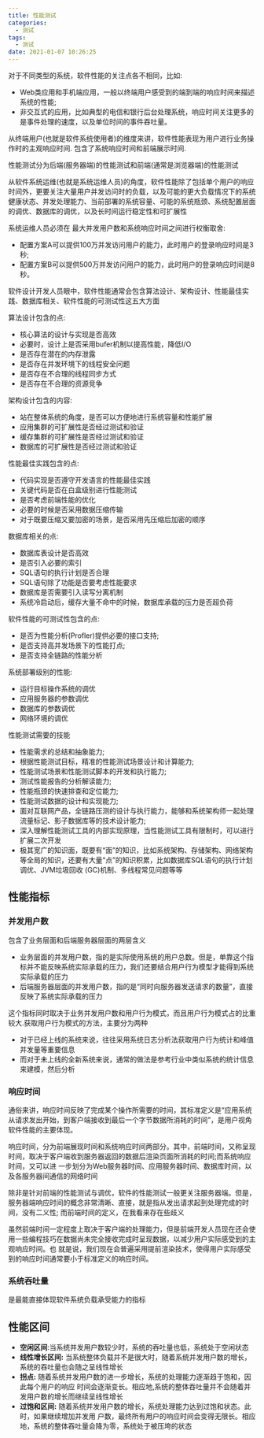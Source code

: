 ```yaml
---
title: 性能测试
categories:
  - 测试
tags:
  - 测试
date: 2021-01-07 10:26:25
---
```


对于不同类型的系统，软件性能的关注点各不相同，比如:

- Web类应用和手机端应用，一般以终端用户感受到的端到端的响应时间来描述系统的性能;
- 非交互式的应用，比如典型的电信和银行后台处理系统，响应时间关注更多的是事件处理的速度，以及单位时间的事件吞吐量。

从终端用户(也就是软件系统使用者)的维度来讲，软件性能表现为用户进行业务操作时的主观响应时间. 包含了系统响应时间和前端展示时间.

性能测试分为后端(服务器端)的性能测试和前端(通常是浏览器端)的性能测试

<!--more-->
从软件系统运维(也就是系统运维人员)的角度，软件性能除了包括单个用户的响应时间外，更要关注大量用户并发访问时的负载，以及可能的更大负载情况下的系统健康状态、并发处理能力、当前部署的系统容量、可能的系统瓶颈、系统配置层面的调优、数据库的调优，以及长时间运行稳定性和可扩展性

系统运维人员必须在 最大并发用户数和系统响应时间之间进行权衡取舍:

- 配置方案A可以提供100万并发访问用户的能力，此时用户的登录响应时间是3秒;
- 配置方案B可以提供500万并发访问用户的能力，此时用户的登录响应时间是8秒。

软件设计开发人员眼中，软件性能通常会包含算法设计、架构设计、性能最佳实践、数据库相关、软件性能的可测试性这五大方面

算法设计包含的点:

- 核心算法的设计与实现是否高效
- 必要时，设计上是否采用bufer机制以提高性能，降低I/O
- 是否存在潜在的内存泄露
- 是否存在并发环境下的线程安全问题
- 是否存在不合理的线程同步方式
- 是否存在不合理的资源竞争

架构设计包含的内容:

- 站在整体系统的角度，是否可以方便地进行系统容量和性能扩展
- 应用集群的可扩展性是否经过测试和验证
- 缓存集群的可扩展性是否经过测试和验证
- 数据库的可扩展性是否经过测试和验证

性能最佳实践包含的点:

- 代码实现是否遵守开发语言的性能最佳实践
- 关键代码是否在白盒级别进行性能测试
- 是否考虑前端性能的优化
- 必要的时候是否采用数据压缩传输
- 对于既要压缩又要加密的场景，是否采用先压缩后加密的顺序

数据库相关的点:

- 数据库表设计是否高效
- 是否引入必要的索引
- SQL语句的执行计划是否合理
- SQL语句除了功能是否要考虑性能要求
- 数据库是否需要引入读写分离机制
- 系统冷启动后，缓存大量不命中的时候，数据库承载的压力是否超负荷

软件性能的可测试性包含的点:

- 是否为性能分析(Profler)提供必要的接口支持;
- 是否支持高并发场景下的性能打点;
- 是否支持全链路的性能分析

系统部署级别的性能:

- 运行目标操作系统的调优
- 应用服务器的参数调优
- 数据库的参数调优
- 网络环境的调优

性能测试需要的技能

- 性能需求的总结和抽象能力;
- 根据性能测试目标，精准的性能测试场景设计和计算能力;
- 性能测试场景和性能测试脚本的开发和执行能力;
- 测试性能报告的分析解读能力;
- 性能瓶颈的快速排查和定位能力;
- 性能测试数据的设计和实现能力;
- 面对互联网产品，全链路压测的设计与执行能力，能够和系统架构师一起处理流量标记、影子数据库等的技术设计能力;
- 深入理解性能测试工具的内部实现原理，当性能测试工具有限制时，可以进行扩展二次开发
- 极其宽广的知识面，既要有“面”的知识，比如系统架构、存储架构、网络架构等全局的知识，还要有大量“点”的知识积累，比如数据库SQL语句的执行计划调优、JVM垃圾回收 (GC)机制、多线程常见问题等等

## 性能指标

### 并发用户数

包含了业务层面和后端服务器层面的两层含义

- 业务层面的并发用户数，指的是实际使用系统的用户总数。但是，单靠这个指标并不能反映系统实际承载的压力，我们还要结合用户行为模型才能得到系统实际承载的压力
- 后端服务器层面的并发用户数，指的是“同时向服务器发送请求的数量”，直接反映了系统实际承载的压力

这个指标同时取决于业务并发用户数和用户行为模式，而且用户行为模式占的比重较大.获取用户行为模式的方法，主要分为两种

- 对于已经上线的系统来说，往往采用系统日志分析法获取用户行为统计和峰值并发量等重要信息
- 而对于未上线的全新系统来说，通常的做法是参考行业中类似系统的统计信息来建模，然后分析

### 响应时间

通俗来讲，响应时间反映了完成某个操作所需要的时间，其标准定义是“应用系统从请求发出开始，到客户端接收到最后一个字节数据所消耗的时间”，是用户视角软件性能的主要体现。

响应时间，分为前端展现时间和系统响应时间两部分。其中，前端时间，又称呈现时间，取决于客户端收到服务器返回的数据后渲染页面所消耗的时间;而系统响应时间，又可以进 一步划分为Web服务器时间、应用服务器时间、数据库时间，以及各服务器间通信的网络时间

除非是针对前端的性能测试与调优，软件的性能测试一般更关注服务器端。但是，服务器端响应时间的概念非常清晰、直接，就是指从发出请求起到处理完成的时间，没有二义性; 而前端时间的定义，在我看来存在些歧义

虽然前端时间一定程度上取决于客户端的处理能力，但是前端开发人员现在还会使用一些编程技巧在数据尚未完全接收完成时呈现数据，以减少用户实际感受到的主观响应时间。也 就是说，我们现在会普遍采用提前渲染技术，使得用户实际感受到的响应时间通常要小于标准定义的响应时间。

### 系统吞吐量

是最能直接体现软件系统负载承受能力的指标

## 性能区间

- **空闲区间**:当系统并发用户数较少时，系统的吞吐量也低，系统处于空闲状态
- **线性增长区间:** 当系统整体负载并不是很大时，随着系统并发用户数的增长，系统的吞吐量也会随之呈线性增长
- **拐点:** 随着系统并发用户数的进一步增长，系统的处理能力逐渐趋于饱和，因此每个用户的响应 时间会逐渐变长。相应地,系统的整体吞吐量并不会随着并发用户数的增长而继续呈线性增长
- **过饱和区间:** 随着系统并发用户数的增长，系统处理能力达到过饱和状态。此时，如果继续增加并发用 户数，最终所有用户的响应时间会变得无限长。相应地，系统的整体吞吐量会降为零，系统处于被压垮的状态
